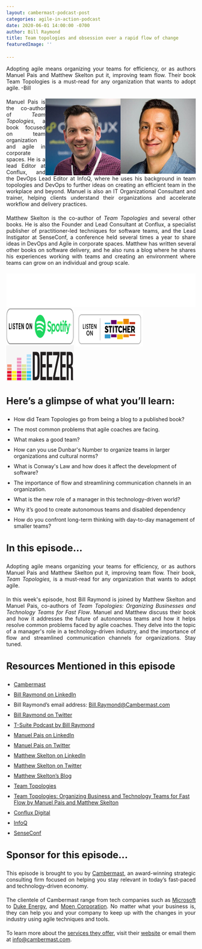 ```yaml
---
layout: cambermast-podcast-post
categories: agile-in-action-podcast
date: 2020-06-01 14:00:00 -0700
author: Bill Raymond
title: Team topologies and obsession over a rapid flow of change
featuredImage: ''

---
```

Adopting agile means organizing your teams for efficiency, or as authors Manuel Pais and Matthew Skelton put it, improving team flow. Their book Team Topologies is a must-read for any organization that wants to adopt agile. -Bill

<img src="/uploads/manuel-pais-min.jpg" style="float:right;" width="200"/>
<img src="/uploads/matthew-skelton-min.jpg" style="float:right;" width="200"/>

Manuel Pais is the co-author of _Team Topologies_, a book focused on team organization and agile in corporate spaces. He is a lead Editor at Conflux, and the DevOps Lead Editor at InfoQ, where he uses his background in team topologies and DevOps to further ideas on creating an efficient team in the workplace and beyond. Manuel is also an IT Organizational Consultant and trainer, helping clients understand their organizations and accelerate workflow and delivery practices.


Matthew Skelton is the co-author of _Team Topologies_ and several other books. He is also the Founder and Lead Consultant at Conflux, a specialist publisher of practitioner-led techniques for software teams, and the Lead Instigator at SenseConf, a conference held several times a year to share ideas in DevOps and Agile in corporate spaces. Matthew has written several other books on software delivery, and he also runs a blog where he shares his experiences working with teams and creating an environment where teams can grow on an individual and group scale.

<iframe style="border: none" src="//html5-player.libsyn.com/embed/episode/id/14797205/height/90/theme/custom/thumbnail/yes/direction/backward/render-playlist/no/custom-color/87A93A/" height="90" width="100%" scrolling="no"  allowfullscreen webkitallowfullscreen mozallowfullscreen oallowfullscreen msallowfullscreen></iframe>

<div class="podwrap"> <a href="https://open.spotify.com/show/6ntGFKgVK1vurtfFBCCwLq" target="_blank" rel="noopener"><img class="alignnone wp-image-1313" src="/uploads/listen-spotify.png" alt="Listen to Spotify" width="180" height="95" /></a> <a href="https://www.stitcher.com/podcast/rise25-media/agile-in-action-with-bill-raymond" target="_blank" rel="noopener"> <img class="alignnone wp-image-1318" src="/uploads/sticher-min.png" alt="sticher" width="180" height="95" style="top: 6px; position: relative;" /> </a> <a href="https://www.deezer.com/show/1285692" target="_blank" rel="noopener"><img class="alignnone wp-image-1318" src="/uploads/deezer-logo.png" alt="Deezer" width="180" height="95" /></a></div>


### Here’s a glimpse of what you’ll learn:

* How did Team Topologies go from being a blog to a published book?
* The most common problems that agile coaches are facing.
* What makes a good team?
* How can you use Dunbar's Number to organize teams in larger organizations and cultural norms?
* What is Conway's Law and how does it affect the development of software?
* The importance of flow and streamlining communication channels in an organization.
* What is the new role of a manager in this technology-driven world?
* Why it’s good to create autonomous teams and disabled dependency
* How do you confront long-term thinking with day-to-day management of smaller teams?

### In this episode…

Adopting agile means organizing your teams for efficiency, or as authors Manuel Pais and Matthew Skelton put it, improving team flow. Their book, _Team Topologies,_ is a must-read for any organization that wants to adopt agile.

In this week's episode, host Bill Raymond is joined by Matthew Skelton and Manuel Pais, co-authors of _Team Topologies: Organizing Businesses and Technology Teams for Fast Flow_. Manuel and Matthew discuss their book and how it addresses the future of autonomous teams and how it helps resolve common problems faced by agile coaches. They delve into the topic of a manager's role in a technology-driven industry, and the importance of flow and streamlined communication channels for organizations. Stay tuned.

### Resources Mentioned in this episode

* [Cambermast](https://www.cambermast.com/)
* [Bill Raymond on LinkedIn](https://www.linkedin.com/in/williamraymond)
* Bill Raymond’s email address: [Bill.Raymond@Cambermast.com](mailto:Bill.Raymond@Cambermast.com)
* [Bill Raymond on Twitter](https://twitter.com/billraymonde)
* [T-Suite Podcast by Bill Raymond](http://techgenix.com/podcast/the-t-suite/)
* [Manuel Pais on LinkedIn](https://es.linkedin.com/in/manuelpais)
* [Manuel Pais on Twitter](https://twitter.com/manupaisable/status/1239587053580554244)
* [Matthew Skelton on LinkedIn](https://uk.linkedin.com/in/matthewskelton)
* [Matthew Skelton on Twitter](https://twitter.com/matthewpskelton?ref_src=twsrc%5Egoogle%7Ctwcamp%5Eserp%7Ctwgr%5Eauthor)
* [Matthew Skelton’s Blog](https://blog.matthewskelton.net/)
* [Team Topologies](https://teamtopologies.com/)
* [Team Topologies: Organizing Business and Technology Teams for Fast Flow by Manuel Pais and Matthew Skelton](https://www.amazon.com/Team-Topologies-Organizing-Business-Technology/dp/1942788819)
* [Conflux Digital](https://confluxdigital.net/)
* [InfoQ](https://www.infoq.com/)
* [SenseConf](https://senseconf.com/)

### **Sponsor for this episode...**

This episode is brought to you by [Cambermast](https://www.cambermast.com/), an award-winning strategic consulting firm focused on helping you stay relevant in today’s fast-paced and technology-driven economy.

The clientele of Cambermast range from tech companies such as [Microsoft](https://www.microsoft.com/en-ph) to [Duke Energy](https://www.duke-energy.com/home), and [Moen Corporation](https://www.moen.com/about-moen/moen-offices). No matter what your business is, they can help you and your company to keep up with the changes in your industry using agile techniques and tools.

To learn more about the [services they offer](https://www.cambermast.com/services/), visit their [website](http://www.cambermast.com) or email them at [info@cambermast.com](mailto:info@cambermast.com).

<style>ul{list-style:disc;padding-left:20px;}p{text-align:justify;margin-bottom:20px;} ul li{margin-bottom:10px;}h3{font-size:25px;} .featured-image-section .featured-image-secondary-div{padding:20px;}.featured-image-secondary{display:none;} .podcast-post-section img{margin-left:20px;}</style>